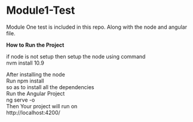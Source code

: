 # Module1-Test
Module One test is included in this repo. Along with the node and angular file.

<b>How to Run the Project</b>

if node is not setup then setup the node using command </br>
nvm install 10.9</bbr>

After installing the node</br>
Run npm install </br>
so as to install all the dependencies</br>
Run the Angular Project</br>
ng serve -o 
<br/>
Then Your project will run on </br>
http://localhost:4200/
